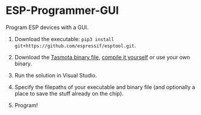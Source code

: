 # ESP-Programmer-GUI

Program ESP devices with a GUI. 

1. Download the executable: `pip3 install git+https://github.com/espressif/esptool.git`.

2. Download the [Tasmota binary file](http://ota.tasmota.com/tasmota/release/), [compile it yourself](https://github.com/arendst/Tasmota) or use your own binary.

3. Run the solution in Visual Studio.

4. Specify the filepaths of your executable and binary file (and optionally a place to save the stuff already on the chip).

5. Program!
